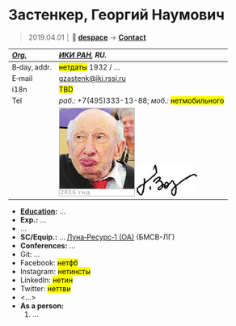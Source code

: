 # Застенкер, Георгий Наумович
> 2019.04.01 ┊ **🚀 [despace](index.md)** → **[Contact](contact.md)**

|*[Org.](contact.md)*|*[ИКИ РАН](zz_iki_ras.md), RU.*|
|:--|:--|
|B‑day, addr.| <mark>нетдаты</mark> 1932 / … |
|E‑mail| <gzastenk@iki.rssi.ru> |
|i18n| <mark>TBD</mark> |
|Tel| *раб.:* +7(495)333-13-88; *моб.:* <mark>нетмобильного</mark> |
|| [![](f/contact/z/zastenker_001_photo_thumb.jpg)](f/contact/z/zastenker_001_photo.jpg) [![](f/contact/z/zastenker_001_sign_thumb.jpg)](f/contact/z/zastenker_001_sign.png) |

   - **[Education](edu.md):** …
   - **Exp.:** …
   - …
   - **SC/Equip.:** … [Луна‑Ресурс‑1 (ОА)](луна_26.md) (БМСВ-ЛГ)
   - **Conferences:** …
   - Git: …
   - Facebook: <mark>нетфб</mark>
   - Instagram: <mark>нетинсты</mark>
   - LinkedIn: <mark>нетин</mark>
   - Twitter: <mark>неттви</mark>
   - <…>
   - **As a person:**
      1. …
